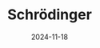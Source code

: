 ---  
layout: startup_page  
title: "Schrödinger"  
id: "schrodinger.com"  
permalink: "/schrdingerschrodinger.com11182024/"  
website: "https://www.schrodinger.com/"  
funding_round: "Grant"  
funding_amount: "$9.5M"  
investors: "Bill & Melinda Gates Foundation"  
about: "Schrödinger, Inc. is a company that uses computational platforms to discover novel molecules for drug development and materials design. Their software is licensed globally and they also leverage it for internal drug discovery programs. Schrödinger is currently advancing three clinical-stage oncology programs."  
markets: "Pharmaceuticals, Biotechnology, Drug Discovery, Computational Chemistry, Software Development"  
hq: "New York, New York, United States"  
founded_year: "1990"  
linkedin: "https://www.linkedin.com/company/schr-dinger"  
twitter: ""  
instagram: "https://www.instagram.com/schrodinger.inc/?hl=en"  
facebook: ""  
crunchbase: "https://www.crunchbase.com/organization/schrodinger?utm_source=linkedin&utm_medium=referral&utm_campaign=linkedin_companies&utm_content=profile_cta_anon&trk=funding_crunchbase"  
pitchbook: ""  

date_display: "18-Nov-2024"  
date: "2024-11-18"

# SEO Optimization  
meta_title: "Schrödinger - Grant Funding ($9.5M)"  
meta_description: "Schrödinger, Schrödinger, Inc. is a company that uses computational platforms to discover novel molecules for drug development and materials design. Their software..."  
meta_keywords: "Schrödinger, Pharmaceuticals, Biotechnology, Drug Discovery, Computational Chemistry, Software Development, Grant funding"  
canonical_url: "https://startup.projectstartups.com/schrdingerschrodinger.com11182024/"  
---